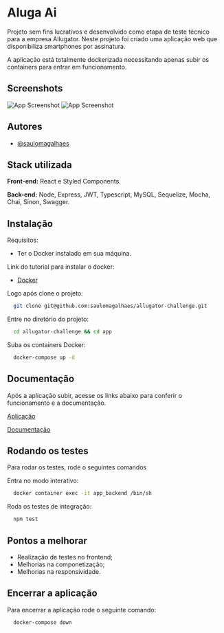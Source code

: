 
# Aluga Ai

Projeto sem fins lucrativos e desenvolvido como etapa de teste técnico para a empresa Allugator.
Neste projeto foi criado uma aplicação web que disponibiliza smartphones por assinatura.

A aplicação está totalmente dockerizada necessitando apenas subir os containers para entrar em funcionamento.
## Screenshots

![App Screenshot](https://github.com/saulomagalhaes/allugator-challenge/blob/main/assets/screen1.png?raw=true)
![App Screenshot](https://github.com/saulomagalhaes/allugator-challenge/blob/main/assets/screen2.png?raw=true)


## Autores

- [@saulomagalhaes](https://www.linkedin.com/in/sauloam/)


## Stack utilizada

**Front-end:** React e Styled Components.

**Back-end:** Node, Express, JWT, Typescript, MySQL, Sequelize, Mocha, Chai, Sinon, Swagger.


## Instalação

Requisitos:
- Ter o Docker instalado em sua máquina.

Link do tutorial para instalar o docker: 

- [Docker](https://www.digitalocean.com/community/tutorials/how-to-install-and-use-docker-on-ubuntu-20-04-pt)

Logo após clone o projeto:

```bash
  git clone git@github.com:saulomagalhaes/allugator-challenge.git
```

Entre no diretório do projeto:

```bash
  cd allugator-challenge && cd app
```

Suba os containers Docker:

```bash
  docker-compose up -d
```

    
## Documentação
Após a aplicação subir, acesse os links abaixo para conferir o funcionamento e a documentação.

[Aplicação](http://localhost:3000/)

[Documentação](http://localhost:3001/doc/)


## Rodando os testes

Para rodar os testes, rode o seguintes comandos

Entra no modo interativo:
```bash
  docker container exec -it app_backend /bin/sh
```

Roda os testes de integração:
```bash
  npm test
```

## Pontos a melhorar

- Realização de testes no frontend;
- Melhorias na componetização;
- Melhorias na responsividade.

## Encerrar a aplicação
Para encerrar a aplicação rode o seguinte comando:
```bash
  docker-compose down
```
